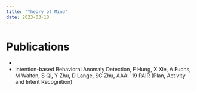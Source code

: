 ```yaml
---
title: "Theory of Mind"
date: 2023-03-10
---
```


# Publications
- 
- Intention-based Behavioral Anomaly Detection, F Hung, X Xie, A Fuchs, M Walton, S Qi, Y Zhu, D Lange, SC Zhu, AAAI '19 PAIR (Plan, Activity and Intent Recognition)